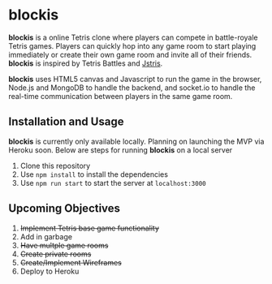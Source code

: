 # blockis

**blockis** is a online Tetris clone where players can compete in battle-royale Tetris games. Players can quickly hop into any game room to start playing immediately or create their own game room and invite all of their friends. **blockis** is inspired by Tetris Battles and [Jstris](https://jstris.jezevec10.com/). 

**blockis** uses HTML5 canvas and Javascript to run the game in the browser, Node.js and MongoDB to handle the backend, and socket.io to handle the real-time communication between players in the same game room. 

## Installation and Usage
**blockis** is currently only available locally. Planning on launching the MVP via Heroku soon. Below are steps for running **blockis** on a local server

1. Clone this repository 
1. Use `npm install` to install the dependencies 
1. Use `npm run start` to start the server at `localhost:3000`

## Upcoming Objectives
1. ~~Implement Tetris base game functionality~~
  1. Add in garbage
1. ~~Have multple game rooms~~
1. ~~Create private rooms~~
1. ~~Create/Implement Wireframes~~
1. Deploy to Heroku


